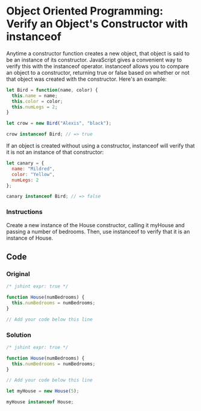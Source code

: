 # Object Oriented Programming: Verify an Object's Constructor with instanceof

Anytime a constructor function creates a new object, that object is said to be an instance of its constructor. JavaScript gives a convenient way to verify this with the instanceof operator. instanceof allows you to compare an object to a constructor, returning true or false based on whether or not that object was created with the constructor. Here's an example:

```javascript
let Bird = function(name, color) {
  this.name = name;
  this.color = color;
  this.numLegs = 2;
}

let crow = new Bird("Alexis", "black");

crow instanceof Bird; // => true
```
If an object is created without using a constructor, instanceof will verify that it is not an instance of that constructor:

```javascript
let canary = {
  name: "Mildred",
  color: "Yellow",
  numLegs: 2
};

canary instanceof Bird; // => false
```

### Instructions

Create a new instance of the House constructor, calling it myHouse and passing a number of bedrooms. Then, use instanceof to verify that it is an instance of House.

## Code

### Original

```javascript
/* jshint expr: true */

function House(numBedrooms) {
  this.numBedrooms = numBedrooms;
}

// Add your code below this line
```

### Solution

```javascript
/* jshint expr: true */

function House(numBedrooms) {
  this.numBedrooms = numBedrooms;
}

// Add your code below this line

let myHouse = new House(5);

myHouse instanceof House;
```
